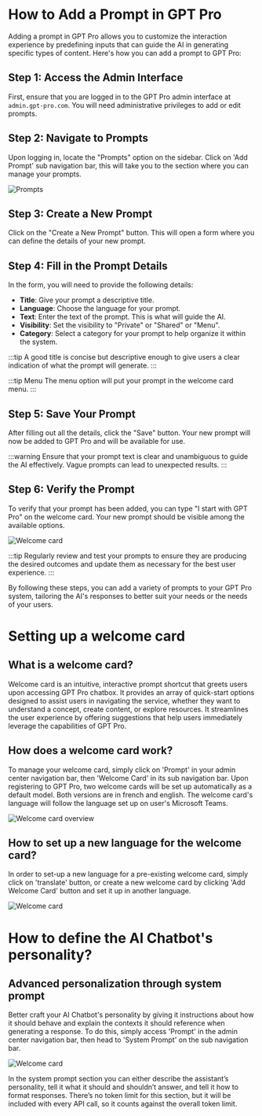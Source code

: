# How to Add a Prompt in GPT Pro

Adding a prompt in GPT Pro allows you to customize the interaction experience by predefining inputs that can guide the AI in generating specific types of content. Here's how you can add a prompt to GPT Pro:

## Step 1: Access the Admin Interface
First, ensure that you are logged in to the GPT Pro admin interface at `admin.gpt-pro.com`. You will need administrative privileges to add or edit prompts.

## Step 2: Navigate to Prompts
Upon logging in, locate the "Prompts" option on the sidebar. Click on 'Add Prompt' sub navigation bar, this will take you to the section where you can manage your prompts.

![Prompts](/assets/img/gpt/prompts.png)

## Step 3: Create a New Prompt
Click on the "Create a New Prompt" button. This will open a form where you can define the details of your new prompt.

## Step 4: Fill in the Prompt Details
In the form, you will need to provide the following details:

- **Title**: Give your prompt a descriptive title.
- **Language**: Choose the language for your prompt.
- **Text**: Enter the text of the prompt. This is what will guide the AI.
- **Visibility**: Set the visibility to "Private" or "Shared" or "Menu".
- **Category**: Select a category for your prompt to help organize it within the system.

:::tip
A good title is concise but descriptive enough to give users a clear indication of what the prompt will generate.
:::

:::tip Menu
The menu option will put your prompt in the welcome card menu.
:::

## Step 5: Save Your Prompt
After filling out all the details, click the "Save" button. Your new prompt will now be added to GPT Pro and will be available for use.

:::warning
Ensure that your prompt text is clear and unambiguous to guide the AI effectively. Vague prompts can lead to unexpected results.
:::

## Step 6: Verify the Prompt
To verify that your prompt has been added, you can type "I start with GPT Pro" on the welcome card. Your new prompt should be visible among the available options.

![Welcome card](/assets/img/gpt/welcome.png)

:::tip
Regularly review and test your prompts to ensure they are producing the desired outcomes and update them as necessary for the best user experience.
:::

By following these steps, you can add a variety of prompts to your GPT Pro system, tailoring the AI's responses to better suit your needs or the needs of your users.

# Setting up a welcome card

## What is a welcome card?
Welcome card is an intuitive, interactive prompt shortcut that greets users upon accessing GPT Pro chatbox. It provides an array of quick-start options designed to assist users in navigating the service, whether they want to understand a concept, create content, or explore resources. It streamlines the user experience by offering suggestions that help users immediately leverage the capabilities of GPT Pro.

## How does a welcome card work?
To manage your welcome card, simply click on 'Prompt' in your admin center navigation bar, then 'Welcome Card' in its sub navigation bar. Upon registering to GPT Pro, two welcome cards will be set up automatically as a default model. Both versions are in french and english. The welcome card's language will follow the language set up on user's Microsoft Teams.

![Welcome card overview](/assets/img/gpt/welcome-card-1.png)

## How to set up a new language for the welcome card?
In order to set-up a new language for a pre-existing welcome card, simply click on 'translate' button, or create a new welcome card by clicking 'Add Welcome Card' button and set it up in another language.

![Welcome card](/assets/img/gpt/welcome-card-2.png)

# How to define the AI Chatbot's personality?

## Advanced personalization through system prompt
Better craft your AI Chatbot's personality by giving it instructions about how it should behave and explain the contexts it should reference when generating a response. To do this, simply access 'Prompt' in the admin center navigation bar, then head to 'System Prompt' on the sub navigation bar.

![Welcome card](/assets/img/gpt/system-prompt.png)

In the system prompt section you can either describe the assistant’s personality, tell it what it should and shouldn’t answer, and tell it how to format responses. There’s no token limit for this section, but it will be included with every API call, so it counts against the overall token limit.